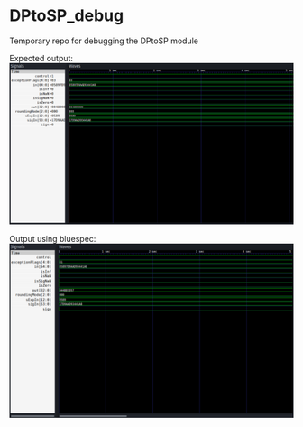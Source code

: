 # DPtoSP_debug
Temporary repo for debugging the DPtoSP module

Expected output:
![expected_result](https://github.com/Anikin1610/DPtoSP_debug/blob/master/verilog_tb_output.png)

Output using bluespec:
![actual_result](https://github.com/Anikin1610/DPtoSP_debug/blob/master/bluespec_tb_output.png)
